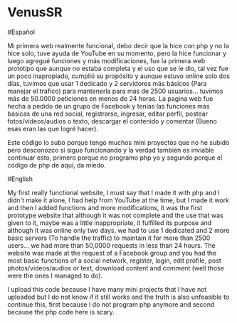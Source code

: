 # VenusSR

#Español

Mi primera web realmente funcional, debo decir que la hice con php y no la hice solo, tuve ayuda de YouTube en su momento, pero la hice funcionar y luego agregué funciones y más modificaciones, fue la primera web prototipo que aunque no estaba completa y el uso que se le dio, tal vez fue un poco inapropiado, cumplió su propósito y aunque estuvo online solo dos días, tuvimos que usar 1 dedicado y 2 servidores más básicos (Para manejar el trafico) para mantenerla para más de 2500 usuarios... tuvimos más de 50.0000 peticiones en menos de 24 horas.
La pagina web fue hecha a pedido de un grupo de Facebook y tenías las funciones más básicas de una red social, registrarse, ingresar, editar perfil, postear fotos/vídeos/audios o texto, descargar el contenido y comentar (Bueno esas eran las que logré hacer).

Este código lo subo porque tengo muchos mini proyectos que no he subido pero desconozco si sigue funcionando y la verdad también es inviable continuar esto, primero porque no programo php ya y segundo porque el código de php de aquí, da miedo.

#English

My first really functional website, I must say that I made it with php and I didn't make it alone, I had help from YouTube at the time, but I made it work and then I added functions and more modifications, it was the first prototype website that although it was not complete and the use that was given to it, maybe was a little inappropriate, it fulfilled its purpose and although it was online only two days, we had to use 1 dedicated and 2 more basic servers (To handle the traffic) to maintain it for more than 2500 users... we had more than 50,0000 requests in less than 24 hours.
The website was made at the request of a Facebook group and you had the most basic functions of a social network, register, login, edit profile, post photos/videos/audios or text, download content and comment (well those were the ones I managed to do).

I upload this code because I have many mini projects that I have not uploaded but I do not know if it still works and the truth is also unfeasible to continue this, first because I do not program php anymore and second because the php code here is scary.
